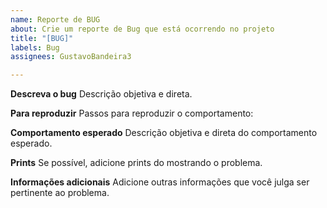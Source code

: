 ```yaml
---
name: Reporte de BUG
about: Crie um reporte de Bug que está ocorrendo no projeto
title: "[BUG]"
labels: Bug
assignees: GustavoBandeira3

---
```


**Descreva o bug**
Descrição objetiva e direta.

**Para reproduzir**
Passos para reproduzir o comportamento:

**Comportamento esperado**
Descrição objetiva e direta do comportamento esperado.

**Prints**
Se possível, adicione prints do mostrando o problema.

**Informações adicionais**
Adicione outras informações que você julga ser pertinente ao problema.
